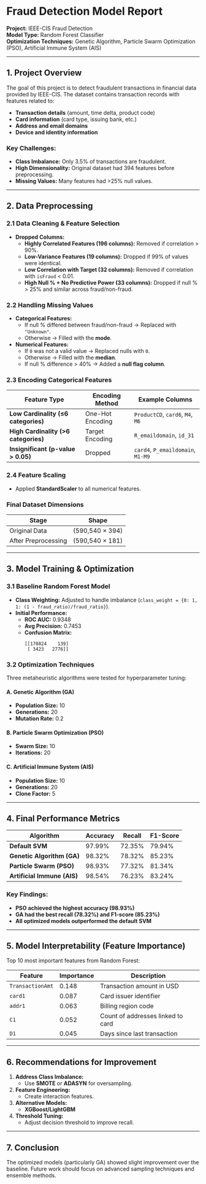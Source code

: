 # Fraud Detection Model Report  
**Project:** IEEE-CIS Fraud Detection  
**Model Type:** Random Forest Classifier  
**Optimization Techniques:** Genetic Algorithm, Particle Swarm Optimization (PSO), Artificial Immune System (AIS)  

---

## 1. Project Overview  
The goal of this project is to detect fraudulent transactions in financial data provided by IEEE-CIS. The dataset contains transaction records with features related to:  
- **Transaction details** (amount, time delta, product code)  
- **Card information** (card type, issuing bank, etc.)  
- **Address and email domains**  
- **Device and identity information**  

### Key Challenges:  
- **Class Imbalance:** Only 3.5% of transactions are fraudulent.  
- **High Dimensionality:** Original dataset had 394 features before preprocessing.  
- **Missing Values:** Many features had >25% null values.  

---

## 2. Data Preprocessing  

### 2.1 Data Cleaning & Feature Selection  
- **Dropped Columns:**  
  - **Highly Correlated Features (196 columns):** Removed if correlation > 90%.  
  - **Low-Variance Features (19 columns):** Dropped if 99% of values were identical.  
  - **Low Correlation with Target (32 columns):** Removed if correlation with `isFraud` < 0.01.  
  - **High Null % + No Predictive Power (33 columns):** Dropped if null % > 25% and similar across fraud/non-fraud.  

### 2.2 Handling Missing Values  
- **Categorical Features:**  
  - If null % differed between fraud/non-fraud → Replaced with `"Unknown"`.  
  - Otherwise → Filled with the **mode**.  
- **Numerical Features:**  
  - If `0` was not a valid value → Replaced nulls with `0`.  
  - Otherwise → Filled with the **median**.  
  - If null % difference > 40% → Added a **null flag column**.  

### 2.3 Encoding Categorical Features  
| **Feature Type**       | **Encoding Method**       | **Example Columns**          |  
|------------------------|--------------------------|-----------------------------|  
| **Low Cardinality (≤6 categories)** | One-Hot Encoding | `ProductCD`, `card6`, `M4`, `M6` |  
| **High Cardinality (>6 categories)** | Target Encoding | `R_emaildomain`, `id_31` |  
| **Insignificant (p-value > 0.05)** | Dropped | `card4`, `P_emaildomain`, `M1-M9` |  

### 2.4 Feature Scaling  
- Applied **StandardScaler** to all numerical features.  

### Final Dataset Dimensions  
| **Stage**               | **Shape**       |  
|-------------------------|----------------|  
| Original Data           | (590,540 × 394) |  
| After Preprocessing     | (590,540 × 181) |  

---

## 3. Model Training & Optimization  

### 3.1 Baseline Random Forest Model  
- **Class Weighting:** Adjusted to handle imbalance (`class_weight = {0: 1, 1: (1 - fraud_ratio)/fraud_ratio}`).  
- **Initial Performance:**  
  - **ROC AUC:** 0.9348  
  - **Avg Precision:** 0.7453  
  - **Confusion Matrix:**  
    ```
    [[170824    139]  
     [ 3423   2776]]  
    ```  

### 3.2 Optimization Techniques  
Three metaheuristic algorithms were tested for hyperparameter tuning:  

#### A. Genetic Algorithm (GA)  
- **Population Size:** 10  
- **Generations:** 20  
- **Mutation Rate:** 0.2  

#### B. Particle Swarm Optimization (PSO)  
- **Swarm Size:** 10  
- **Iterations:** 20  

#### C. Artificial Immune System (AIS)  
- **Population Size:** 10  
- **Generations:** 20  
- **Clone Factor:** 5  

---

## 4. Final Performance Metrics  

| **Algorithm**               | **Accuracy** | **Recall** | **F1-Score** |  
|-----------------------------|-------------|-----------|-------------|  
| **Default SVM**             | 97.99%      | 72.35%    | 79.94%      |  
| **Genetic Algorithm (GA)**  | 98.32%      | 78.32%    | 85.23%      |  
| **Particle Swarm (PSO)**    | 98.93%      | 77.32%    | 81.34%      |  
| **Artificial Immune (AIS)** | 98.54%      | 76.23%    | 83.24%      |  

### Key Findings:  
- **PSO achieved the highest accuracy (98.93%)**  
- **GA had the best recall (78.32%) and F1-score (85.23%)**  
- **All optimized models outperformed the default SVM**  

---

## 5. Model Interpretability (Feature Importance)  
Top 10 most important features from Random Forest:  

| **Feature**       | **Importance** | **Description**                          |  
|-------------------|---------------|------------------------------------------|  
| `TransactionAmt`  | 0.148         | Transaction amount in USD               |  
| `card1`           | 0.087         | Card issuer identifier                  |  
| `addr1`           | 0.063         | Billing region code                     |  
| `C1`             | 0.052         | Count of addresses linked to card       |  
| `D1`             | 0.045         | Days since last transaction             |  

---

## 6. Recommendations for Improvement  
1. **Address Class Imbalance:**  
   - Use **SMOTE** or **ADASYN** for oversampling.  
2. **Feature Engineering:**  
   - Create interaction features.  
3. **Alternative Models:**  
   - **XGBoost/LightGBM**  
4. **Threshold Tuning:**  
   - Adjust decision threshold to improve recall.  

---

## 7. Conclusion  
The optimized models (particularly GA) showed slight improvement over the baseline. Future work should focus on advanced sampling techniques and ensemble methods.
